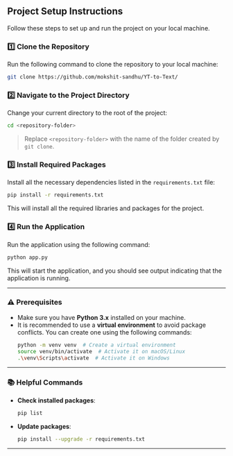 ## Project Setup Instructions

Follow these steps to set up and run the project on your local machine.

### 1️⃣ **Clone the Repository**
Run the following command to clone the repository to your local machine:
```bash
git clone https://github.com/mokshit-sandhu/YT-to-Text/
```

### 2️⃣ **Navigate to the Project Directory**
Change your current directory to the root of the project:
```bash
cd <repository-folder>
```
> Replace `<repository-folder>` with the name of the folder created by `git clone`.

### 3️⃣ **Install Required Packages**
Install all the necessary dependencies listed in the `requirements.txt` file:
```bash
pip install -r requirements.txt
```
This will install all the required libraries and packages for the project.

### 4️⃣ **Run the Application**
Run the application using the following command:
```bash
python app.py
```
This will start the application, and you should see output indicating that the application is running.

---

### ⚠️ **Prerequisites**
- Make sure you have **Python 3.x** installed on your machine.
- It is recommended to use a **virtual environment** to avoid package conflicts. You can create one using the following commands:
  ```bash
  python -m venv venv  # Create a virtual environment
  source venv/bin/activate  # Activate it on macOS/Linux
  .\venv\Scripts\activate  # Activate it on Windows
  ```

---

### 📚 **Helpful Commands**
- **Check installed packages**:
  ```bash
  pip list
  ```
- **Update packages**:
  ```bash
  pip install --upgrade -r requirements.txt
  ```

---
